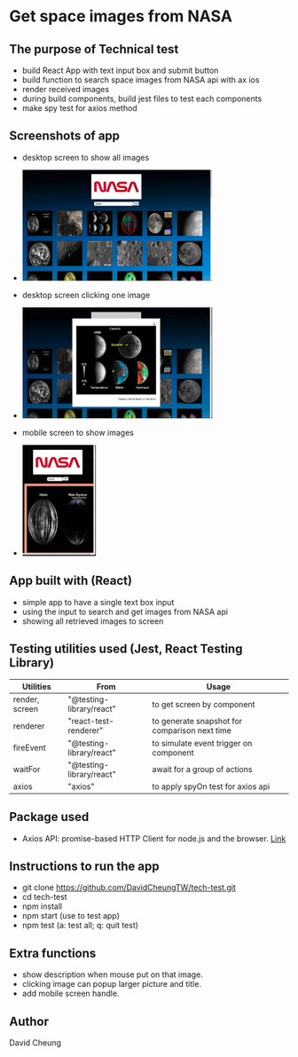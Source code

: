 # Get space images from NASA

## The purpose of Technical test

- build React App with text input box and submit button
- build function to search space images from NASA api with ax ios
- render received images
- during build components, build jest files to test each components
- make spy test for axios method

## Screenshots of app

- desktop screen to show all images

- <img src="screen\screen-desktop.png" height="200">

- desktop screen clicking one image

- <img src="screen\screen-desktop-zoom.png" height="200">

- mobile screen to show images

- <img src="screen\screen-mobile.png" height="200">

## App built with (React)

- simple app to have a single text box input
- using the input to search and get images from NASA api
- showing all retrieved images to screen

## Testing utilities used (Jest, React Testing Library)

| Utilities      | From                     | Usage                                         |
| -------------- | ------------------------ | --------------------------------------------- |
| render, screen | "@testing-library/react" | to get screen by component                    |
| renderer       | "react-test-renderer"    | to generate snapshot for comparison next time |
| fireEvent      | "@testing-library/react" | to simulate event trigger on component        |
| waitFor        | "@testing-library/react" | await for a group of actions                  |
| axios          | "axios"                  | to apply spyOn test for axios api             |

## Package used

- Axios API: promise-based HTTP Client for node.js and the browser.
  [Link](https://axios-http.com/docs/intro)

## Instructions to run the app

- git clone https://github.com/DavidCheungTW/tech-test.git
- cd tech-test
- npm install
- npm start (use to test app)
- npm test (a: test all; q: quit test)

## Extra functions

- show description when mouse put on that image.
- clicking image can popup larger picture and title.
- add mobile screen handle.

## Author

David Cheung
